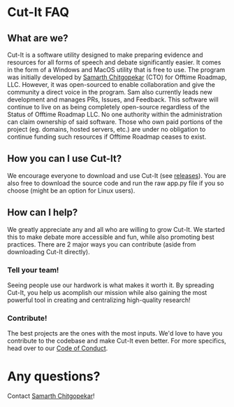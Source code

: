 # Cut-It FAQ

## What are we?
Cut-It is a software utility designed to make preparing evidence and resources for all forms of speech and debate significantly easier. It comes in the form of a Windows and MacOS utility that is free to use. The program was initially developed by [Samarth Chitgopekar](https://github.com/http-samc) (CTO) for Offtime Roadmap, LLC. However, it was open-sourced to enable collaboration and give the community a direct voice in the program. Sam also currently leads new development and manages PRs, Issues, and Feedback. This software will continue to live on as being completely open-source regardless of the Status of Offtime Roadmap LLC. No one authority within the administration can claim ownership of said software. Those who own paid portions of the project (eg. domains, hosted servers, etc.) are under no obligation to continue funding such resources if Offtime Roadmap ceases to exist. 

## How you can I use Cut-It?
We encourage everyone to download and use Cut-It (see [releases](.../releases)). You are also free to download the source code and run the raw app.py file if you so choose (might be an option for Linux users). 

## How can I help?
We greatly appreciate any and all who are willing to grow Cut-It. We started this to make debate more accessible and fun, while also promoting best practices. There are 2 major ways you can contribute (aside from downloading Cut-It directly).

### Tell your team!
Seeing people use our hardwork is what makes it worth it. By spreading Cut-It, you help us acomplish our mission while also gaining the most powerful tool in creating and centralizing high-quality research!

### Contribute!
The best projects are the ones with the most inputs. We'd love to have you contribute to the codebase and make Cut-It even better. For more specifics, head over to our [Code of Conduct](.../CODEOFCONDUCT.md#2-contributing).

# Any questions?
Contact [Samarth Chitgopekar](mailto:sam@chitgopekar.tech)!